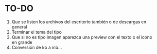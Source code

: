 # TO-DO

1. Que se listen los archivos del escritorio también o de descargas en general
2. Terminar el tema del tipo
3. Que si no es tipo imagen aparezca una preview con el texto o el icono en grande
4. Conversión de kb a mb...







